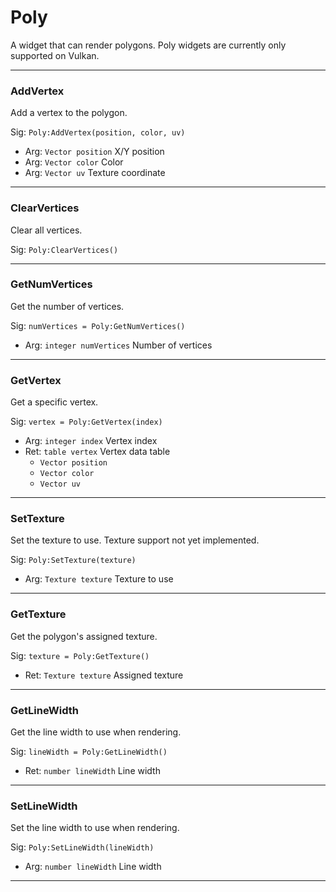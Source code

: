 # Poly

A widget that can render polygons. Poly widgets are currently only supported on Vulkan.

---
### AddVertex
Add a vertex to the polygon.

Sig: `Poly:AddVertex(position, color, uv)`
 - Arg: `Vector position` X/Y position
 - Arg: `Vector color` Color
 - Arg: `Vector uv` Texture coordinate
---
### ClearVertices
Clear all vertices.

Sig: `Poly:ClearVertices()`

---
### GetNumVertices
Get the number of vertices.

Sig: `numVertices = Poly:GetNumVertices()`
 - Arg: `integer numVertices` Number of vertices
---
### GetVertex
Get a specific vertex.

Sig: `vertex = Poly:GetVertex(index)`
 - Arg: `integer index` Vertex index
 - Ret: `table vertex` Vertex data table
   - `Vector position`
   - `Vector color`
   - `Vector uv`
---
### SetTexture
Set the texture to use. Texture support not yet implemented.

Sig: `Poly:SetTexture(texture)`
 - Arg: `Texture texture` Texture to use
---
### GetTexture
Get the polygon's assigned texture.

Sig: `texture = Poly:GetTexture()`
 - Ret: `Texture texture` Assigned texture
---
### GetLineWidth
Get the line width to use when rendering.

Sig: `lineWidth = Poly:GetLineWidth()`
 - Ret: `number lineWidth` Line width
---
### SetLineWidth
Set the line width to use when rendering.

Sig: `Poly:SetLineWidth(lineWidth)`
 - Arg: `number lineWidth` Line width
---
